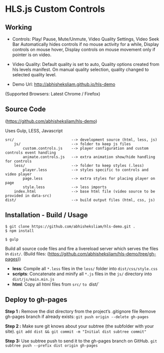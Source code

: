 # HLS.js Custom Controls

## Working
* Controls: Play/ Pause, Mute/Unmute, Video Quality Settings, Video Seek Bar
  Automatically hides controls if no mouse activity for a while, Display controls on mouse hover, Display controls on mouse movement only if pointer is on video.
* Video Quality: Default quality is set to auto, Quality options created from hls levels manifest. On manual quality selection,        quality changed to selected quality level.

* Demo Url: http://abhisheksliam.github.io/hls-demo

(Supported Browsers: Latest Chrome / Firefox)

## Source Code 
(https://github.com/abhisheksliam/hls-demo)

  Uses Gulp, LESS, Javascript

  ```
  src/                          --> development source (html, less, js)
      js/                       --> folder to keep js files
          custom.controls.js    --> player configuration and custom controls event handling
          animate.controls.js   --> extra animation show/hide handling for controls
      less/                     --> folder to keep styles (.less)
          player.less           --> styles specific to controls and video player
          page.less             --> extra styles for placing player on page
          style.less            --> less imports
      index.html                --> base html file (video source to be provided in data-src)
  dist/                         --> build output files (html, css, js) 
  ```

## Installation - Build / Usage 
    $ git clone https://github.com/abhisheksliam/hls-demo.git .
    $ npm install

    $ gulp

Build all source code files and fire a livereload server which serves the 
files in `dist/`. (Build files:  (https://github.com/abhisheksliam/hls-demo/tree/gh-pages))

 * **less**: Compile all `*.less` files in the `less/` folder into 
   `dist/css/style.css`
 * **scripts**: Concatenate and minify all `*.js` files in the `js/` directory into
   `dist/js/main.min.js`
 * **html**: Copy all html files from `src/` `to `dist/`

## Deploy to gh-pages

**Step 1 :**
Remove the dist directory from the project’s .gitignore file
Remove gh-pages branch if already exists: `git push origin --delete gh-pages`

**Step 2 :**
Make sure git knows about your subtree (the subfolder with your site).
`git add dist && git commit -m "Initial dist subtree commit"`

**Step 3:**
Use subtree push to send it to the gh-pages branch on GitHub.
`git subtree push --prefix dist origin gh-pages`